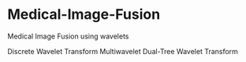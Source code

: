 # Medical-Image-Fusion
Medical Image Fusion using wavelets

Discrete Wavelet Transform
Multiwavelet
Dual-Tree Wavelet Transform
